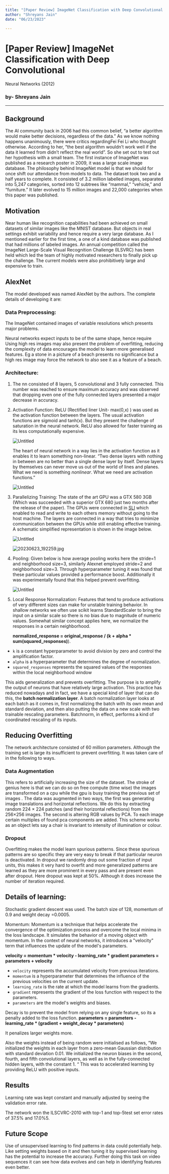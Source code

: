 ```yaml
---
title: "[Paper Review] ImageNet Classification with Deep Convolutional Neural Networks (2012)"
author: "Shreyans Jain"
date: "06/23/2023"

---
```

# [Paper Review] ImageNet Classification with Deep Convolutional
Neural Networks (2012)

### by- Shreyans Jain

---

## Background

The AI community back in 2006 had this common belief, “a better algorithm would make better decisions, regardless of the data.” As we know nothing happens unanimously,  there were critics regardingFei Fei Li who thought otherwise. According to her, “the best algorithm wouldn’t work well if the data it learned from didn’t reflect the real world”. So she set out to test out her hypothesis with a small team. The first instance of ImageNet was published as a research poster in 2009, it was a large scale image database. The philosophy behind ImageNet model is that we should for once shift our attendance from models to data. The dataset took two and a half years to complete. It consisted of 3.2 million labelled images, separated into 5,247 categories, sorted into 12 subtrees like “mammal,” “vehicle,” and “furniture.” It later evolved to 15 million images and 22,000 categories when this paper was published.

## Motivation

Near human like recognition capabilities had been achieved on small datasets of similar images like the MNIST database. But objects in real settings exhibit variability and hence require a very large database. As I mentioned earlier for the first time, a one of a kind database was published that had millions of labeled images. An annual competition called the ImageNet Large-Scale Visual Recognition Challenge (ILSVRC) has been held which led the team of highly motivated researchers to finally pick up the challenge. The current models were also prohibitively large and expensive to train.

## AlexNet

The model developed was named AlexNet by the authors. The complete details of developing it are:

### Data Preprocessing:

The ImageNet contained images of variable resolutions which presents major problems.

Neural networks expect inputs to be of the same shape, hence require Using high res images may also present the problem of overfitting, reducing the complexity of data encourages the model to learn more generalised features. Eg a stone in a picture of a beach presents no significance but a high res image may force the network to also see it as a feature of a beach.

### Architecture:

1. The nn consisted of 8 layers, 5 convolutional and 3 fully connected. This number was reached to ensure maximum accuracy and was observed that dropping even one of the fully connected layers presented a major decrease in accuracy. 
2. Activation Function: ReLU (Rectified liner Unit- max(0,x) ) was used as the activation function between the layers. The usual activation functions are sigmoid and tanh(x). But they present the challenge of saturation in the neural network. ReLU also allowed for faster training as its less computationally expensive.
    
    ![Untitled](%5BPaper%20Review%5D%20ImageNet%20Classification%20with%20Deep%20C%201b0f01074320435c8e31aa28118c2a1c/Untitled.png)
    
    The heart of neural network in a way lies in the activation function as it enables it to learn something non-linear. “Two dense layers with nothing in between are no better than a single dense layer by itself. Dense layers by themselves can never move us out of the world of lines and planes. What we need is something *nonlinear*. What we need are activation functions.”
    
    ![Untitled](%5BPaper%20Review%5D%20ImageNet%20Classification%20with%20Deep%20C%201b0f01074320435c8e31aa28118c2a1c/Untitled%201.png)
    
3. Parallelizing Training: The state of the art GPU was a GTX 580 3GB (Which was succeeded with a superior GTX 680 just two months after the release of the paper). The GPUs were connected in [SLI](https://www.google.com/url?sa=t&rct=j&q=&esrc=s&source=web&cd=&cad=rja&uact=8&ved=2ahUKEwjcxYrMi9j_AhWfSWwGHV5uDM4QFnoECCYQAQ&url=https%3A%2F%2Fdocs.nvidia.com%2Fgameworks%2Fcontent%2Ftechnologies%2Fdesktop%2Fsli.htm&usg=AOvVaw0F_ERb8-NAOOfUIgdkw_c3&opi=89978449) which enabled to read and write to each others memory without going to the host machine. The layers are connected in a way that tries to minimize communication between the GPUs while still enabling effective training. A schematic  simplified representation is shown in the image below.
    
    ![Untitled](%5BPaper%20Review%5D%20ImageNet%20Classification%20with%20Deep%20C%201b0f01074320435c8e31aa28118c2a1c/Untitled%202.png)
    
    ![20230623_192259.jpg](%5BPaper%20Review%5D%20ImageNet%20Classification%20with%20Deep%20C%201b0f01074320435c8e31aa28118c2a1c/20230623_192259.jpg)
    
4. Pooling: Given below is how average pooling works here the stride=1 and neighborhood size=3, similarly Alexnet employed stride=2 and neighborhood size=3.  Through hyperparameter tuning it was found that these particular values provided a performance boost. Additionally it was experimentally found that this helped prevent overfitting.
    
    ![Untitled](%5BPaper%20Review%5D%20ImageNet%20Classification%20with%20Deep%20C%201b0f01074320435c8e31aa28118c2a1c/Untitled%203.png)
    
5. Local Response Normalization: Features that tend to produce activations of very different sizes can make for unstable training behavior. In shallow networks we often use scikit learns StandardScaler to bring the input on a similar scale so there is no bias due to magnitude of numeric values. Somewhat similar concept applies here, we normalize the responses in a certain neighborhood. 

      **normalized_response = original_response / (k + alpha * sum(squared_responses)**). 

- `k` is a constant hyperparameter to avoid division by zero and control the amplification factor.
- `alpha` is a hyperparameter that determines the degree of normalization.
- `squared_responses` represents the squared values of the responses within the local neighborhood window

This aids generalization and prevents overfitting. The purpose is to amplify the output of neurons that have relatively large activation. This practice has reduced nowadays and in fact, we have a special kind of layer that can do this, the **batch normalization layer**. A batch normalization layer looks at each batch as it comes in, first normalizing the batch with its own mean and standard deviation, and then also putting the data on a new scale with two trainable rescaling parameters. Batchnorm, in effect, performs a kind of coordinated rescaling of its inputs.

## Reducing Overfitting

The network architecture consisted of 60 million parameters. Although the training set is large its insufficient to prevent overfitting. It was taken care of in the following to ways.

### Data Augmentation

This refers to artificially increasing the size of the dataset. The stroke of genius here is that we can do so on free compute (time wise) the images are transformed on a cpu while the gpu is busy training the previous set of images . The data was augmented in two ways, the first was generating image translations and horizontal reflections. We do this by extracting random 224 × 224 patches (and their horizontal reflections) from the 256×256 images. The second is altering RGB values by PCA. To each image certain multiples of found pca components are added. This scheme works as an object lets say a chair is invariant to intensity of illumination or colour. 

### Dropout

Overfitting makes the model learn spurious patterns. Since these spurious patterns are so specific they are very easy to break if that particular neuron is deactivated. In dropout we randomly drop out some fraction of input units, this makes it very hard to overfit and more generalized patterns are learned as they are more prominent in every pass and are present even after dropout. Here dropout was kept at 50%. Although it does increase the number of iteration required. 

## Details of learning:

Stochastic gradient descent was used. The batch size of 128, momentum of 0.9 and weight decay =0.0005. 

Momentum:
Momentum is a technique that helps accelerate the convergence of the optimization process and overcome the local minima in the loss landscape. It simulates the behavior of a moving object with momentum. In the context of neural networks, it introduces a "velocity" term that influences the update of the model's parameters.

**velocity = momentum * velocity - learning_rate * gradient
parameters = parameters + velocity**

- `velocity` represents the accumulated velocity from previous iterations.
- `momentum` is a hyperparameter that determines the influence of the previous velocities on the current update.
- `learning_rate` is the rate at which the model learns from the gradients.
- `gradient` represents the gradient of the loss function with respect to the parameters.
- `parameters` are the model's weights and biases.

Decay is to prevent the model from relying on any single feature, so its a penalty added to the loss function. **parameters = parameters - learning_rate * (gradient + weight_decay * parameters)**

It penalizes larger weights more.

Also the weights instead of being random were initialised as follows, “We initialized the weights in each layer from a zero-mean Gaussian distribution with standard deviation 0.01. We initialized the neuron biases in the second, fourth, and fifth convolutional layers, as well as in the fully-connected hidden layers, with the constant 1. “ This was to accelerated learning by providing ReLU with positive inputs.

## Results

Learning rate was kept constant and manually adjusted by seeing the validation error rate.

The network won the ILSCVRC-2010 with top-1 and top-5test set error rates of 37.5% and 17.0%5.

## Future Scope

Use of unsupervised learning to find patterns in data could potentially help. Like setting weights based on it and then tuning it by supervised learning has the potential to increase the accuracy. Further doing this task on video sequences it can see how data evolves and can help in identifying features even better.

